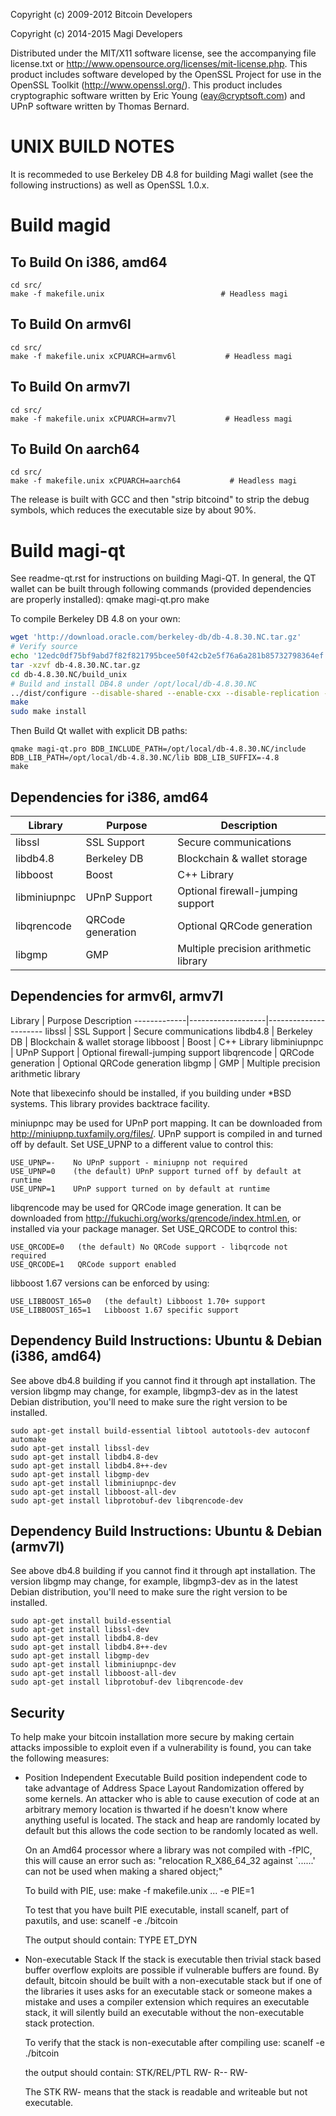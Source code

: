 Copyright (c) 2009-2012 Bitcoin Developers

Copyright (c) 2014-2015 Magi Developers

Distributed under the MIT/X11 software license, see the accompanying file license.txt or http://www.opensource.org/licenses/mit-license.php. This product includes software developed by the OpenSSL Project for use in the OpenSSL Toolkit (http://www.openssl.org/).  This product includes cryptographic software written by Eric Young (eay@cryptsoft.com) and UPnP
software written by Thomas Bernard.

UNIX BUILD NOTES
================

It is recommeded to use Berkeley DB 4.8 for building Magi wallet (see the following instructions) as well as OpenSSL 1.0.x. 

Build magid
================

To Build On i386, amd64
--------
	cd src/
	make -f makefile.unix                          # Headless magi

To Build On armv6l
--------
	cd src/
	make -f makefile.unix xCPUARCH=armv6l           # Headless magi

To Build On armv7l
--------
	cd src/
	make -f makefile.unix xCPUARCH=armv7l           # Headless magi

To Build On aarch64
--------
	cd src/
	make -f makefile.unix xCPUARCH=aarch64           # Headless magi

The release is built with GCC and then "strip bitcoind" to strip the debug symbols, which reduces the executable size by about 90%.

Build magi-qt
================

See readme-qt.rst for instructions on building Magi-QT. In general, the QT wallet can be built through following commands (provided dependencies are properly installed):
	qmake magi-qt.pro
	make

To compile Berkeley DB 4.8 on your own:

```bash
wget 'http://download.oracle.com/berkeley-db/db-4.8.30.NC.tar.gz'
# Verify source
echo '12edc0df75bf9abd7f82f821795bcee50f42cb2e5f76a6a281b85732798364ef  db-4.8.30.NC.tar.gz' | sha256sum -c
tar -xzvf db-4.8.30.NC.tar.gz
cd db-4.8.30.NC/build_unix
# Build and install DB4.8 under /opt/local/db-4.8.30.NC
../dist/configure --disable-shared --enable-cxx --disable-replication --with-pic --prefix=/opt/local/db-4.8.30.NC
make
sudo make install
```
Then Build Qt wallet with explicit DB paths:

	qmake magi-qt.pro BDB_INCLUDE_PATH=/opt/local/db-4.8.30.NC/include BDB_LIB_PATH=/opt/local/db-4.8.30.NC/lib BDB_LIB_SUFFIX=-4.8
	make


Dependencies for i386, amd64
------------

 Library      | Purpose           | Description
 -------------|-------------------|----------------------
 libssl       | SSL Support       | Secure communications
 libdb4.8     | Berkeley DB       | Blockchain & wallet storage
 libboost     | Boost             | C++ Library
 libminiupnpc | UPnP Support      | Optional firewall-jumping support
 libqrencode  | QRCode generation | Optional QRCode generation
 libgmp       | GMP               | Multiple precision arithmetic library

Dependencies for armv6l, armv7l
------------

 Library      | Purpose           Description
 -------------|-------------------|----------------------
 libssl       | SSL Support       | Secure communications
 libdb4.8     | Berkeley DB       | Blockchain & wallet storage
 libboost     | Boost             | C++ Library
 libminiupnpc | UPnP Support      | Optional firewall-jumping support
 libqrencode  | QRCode generation | Optional QRCode generation
 libgmp       | GMP               | Multiple precision arithmetic library

Note that libexecinfo should be installed, if you building under *BSD systems. 
This library provides backtrace facility.

miniupnpc may be used for UPnP port mapping.  It can be downloaded from
http://miniupnp.tuxfamily.org/files/.  UPnP support is compiled in and
turned off by default.  Set USE_UPNP to a different value to control this:

	USE_UPNP=-    No UPnP support - miniupnp not required
	USE_UPNP=0    (the default) UPnP support turned off by default at runtime
	USE_UPNP=1    UPnP support turned on by default at runtime

libqrencode may be used for QRCode image generation. It can be downloaded
from http://fukuchi.org/works/qrencode/index.html.en, or installed via
your package manager. Set USE_QRCODE to control this:

	USE_QRCODE=0   (the default) No QRCode support - libqrcode not required
	USE_QRCODE=1   QRCode support enabled

libboost 1.67 versions can be enforced by using:

	USE_LIBBOOST_165=0   (the default) Libboost 1.70+ support
	USE_LIBBOOST_165=1   Libboost 1.67 specific support

Dependency Build Instructions: Ubuntu & Debian (i386, amd64)
----------------------------------------------
See above db4.8 building if you cannot find it through apt installation. The version libgmp may change, for example, libgmp3-dev as in the latest Debian distribution, you'll need to make sure the right version to be installed. 

	sudo apt-get install build-essential libtool autotools-dev autoconf automake
	sudo apt-get install libssl-dev
	sudo apt-get install libdb4.8-dev
	sudo apt-get install libdb4.8++-dev
	sudo apt-get install libgmp-dev
	sudo apt-get install libminiupnpc-dev
	sudo apt-get install libboost-all-dev
	sudo apt-get install libprotobuf-dev libqrencode-dev

Dependency Build Instructions: Ubuntu & Debian (armv7l)
----------------------------------------------
See above db4.8 building if you cannot find it through apt installation. The version libgmp may change, for example, libgmp3-dev as in the latest Debian distribution, you'll need to make sure the right version to be installed. 

	sudo apt-get install build-essential
	sudo apt-get install libssl-dev
	sudo apt-get install libdb4.8-dev
	sudo apt-get install libdb4.8++-dev
	sudo apt-get install libgmp-dev
	sudo apt-get install libminiupnpc-dev
	sudo apt-get install libboost-all-dev
	sudo apt-get install libprotobuf-dev libqrencode-dev

Security
--------
To help make your bitcoin installation more secure by making certain attacks impossible to
exploit even if a vulnerability is found, you can take the following measures:

* Position Independent Executable
    Build position independent code to take advantage of Address Space Layout Randomization
    offered by some kernels. An attacker who is able to cause execution of code at an arbitrary
    memory location is thwarted if he doesn't know where anything useful is located.
    The stack and heap are randomly located by default but this allows the code section to be
    randomly located as well.

    On an Amd64 processor where a library was not compiled with -fPIC, this will cause an error
    such as: "relocation R_X86_64_32 against `......' can not be used when making a shared object;"

    To build with PIE, use:
    make -f makefile.unix ... -e PIE=1

    To test that you have built PIE executable, install scanelf, part of paxutils, and use:
    scanelf -e ./bitcoin

    The output should contain:
     TYPE
    ET_DYN

* Non-executable Stack
    If the stack is executable then trivial stack based buffer overflow exploits are possible if
    vulnerable buffers are found. By default, bitcoin should be built with a non-executable stack
    but if one of the libraries it uses asks for an executable stack or someone makes a mistake
    and uses a compiler extension which requires an executable stack, it will silently build an
    executable without the non-executable stack protection.

    To verify that the stack is non-executable after compiling use:
    scanelf -e ./bitcoin

    the output should contain:
    STK/REL/PTL
    RW- R-- RW-

    The STK RW- means that the stack is readable and writeable but not executable.
